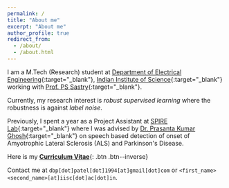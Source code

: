 ```yaml
---
permalink: /
title: "About me"
excerpt: "About me"
author_profile: true
redirect_from: 
  - /about/
  - /about.html
---
```


I am a M.Tech (Research) student at [Department of Electrical Engineering](www.ee.iisc.ac.in){:target="_blank"}, [Indian Institute of Science](https://iisc.ac.in/){:target="_blank"} working with [Prof. PS Sastry](http://www.ee.iisc.ac.in/faculty/sastry/index.php){:target="_blank"}.

Currently, my research interest is _robust supervised learning_ where the robustness is against _label noise_.

Previously, I spent a year as a Project Assistant at [SPIRE Lab](https://spire.ee.iisc.ac.in/spire/index.php){:target="_blank"} where I was advised by [Dr. Prasanta Kumar Ghosh](http://www.ee.iisc.ac.in/new/people/faculty/prasantg/){:target="_blank"} on speech based detection of onset of Amyotrophic Lateral Sclerosis (ALS) and Parkinson's Disease.

Here is my [__Curriculum Vitae__](\files\deep-patel-cv.pdf){: .btn .btn--inverse}

Contact me at `dbp[dot]patel[dot]1994[at]gmail[dot]com` or `<first_name><second_name>[at]iisc[dot]ac[dot]in`.
